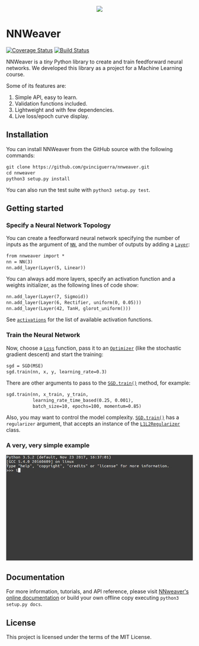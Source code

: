 <p align="center">
  <img src="https://gvinciguerra.github.io/nnweaver/_static/logo.svg">
</p>

# NNWeaver #

[![Coverage Status](https://coveralls.io/repos/github/gvinciguerra/nnweaver/badge.svg?branch=master)](https://coveralls.io/github/gvinciguerra/nnweaver?branch=master)
[![Build Status](https://travis-ci.org/gvinciguerra/nnweaver.svg?branch=master)](https://travis-ci.org/gvinciguerra/nnweaver)

NNWeaver is a *tiny* Python library to create and train feedforward neural networks. We developed this library as a project for a Machine Learning course.

Some of its features are:

  1. Simple API, easy to learn.
  2. Validation functions included.
  3. Lightweight and with few dependencies.
  4. Live loss/epoch curve display.

## Installation ##

You can install NNWeaver from the GitHub source with the following commands:

    git clone https://github.com/gvinciguerra/nnweaver.git
    cd nnweaver
    python3 setup.py install

You can also run the test suite with `python3 setup.py test`.

## Getting started ##

### Specify a Neural Network Topology ###

You can create a feedforward neural network specifying the number of inputs as the argument of [`NN`](https://gvinciguerra.github.io/nnweaver/nnweaver.html#nnweaver.nn.NN), and the number of outputs by adding a [`Layer`](https://gvinciguerra.github.io/nnweaver/nnweaver.html#nnweaver.nn.Layer):

    from nnweaver import *
    nn = NN(3)
    nn.add_layer(Layer(5, Linear))

You can always add more layers, specify an activation function and a weights initializer, as the following lines of code show:

    nn.add_layer(Layer(7, Sigmoid))
    nn.add_layer(Layer(6, Rectifier, uniform(0, 0.05)))
    nn.add_layer(Layer(42, TanH, glorot_uniform()))

See [`activations`](https://gvinciguerra.github.io/nnweaver/nnweaver.html#module-nnweaver.activations) for the list of available activation functions.

### Train the Neural Network ###

Now, choose a [`Loss`](https://gvinciguerra.github.io/nnweaver/nnweaver.html#nnweaver.losses.Loss) function, pass it to an [`Optimizer`](https://gvinciguerra.github.io/nnweaver/nnweaver.html#nnweaver.optimizers.Optimizer) (like the stochastic gradient descent) and start the training:

    sgd = SGD(MSE)
    sgd.train(nn, x, y, learning_rate=0.3)

There are other arguments to pass to the [`SGD.train()`](https://gvinciguerra.github.io/nnweaver/nnweaver.html#nnweaver.optimizers.SGD.train) method, for example:

    sgd.train(nn, x_train, y_train,
              learning_rate_time_based(0.25, 0.001),
              batch_size=10, epochs=100, momentum=0.85)

Also, you may want to control the model complexity. [`SGD.train()`](https://gvinciguerra.github.io/nnweaver/nnweaver.html#nnweaver.optimizers.SGD.train) has a `regularizer` argument, that accepts an instance of the [`L1L2Regularizer`](https://gvinciguerra.github.io/nnweaver/nnweaver.html#nnweaver.regularizers.L1L2Regularizer) class.

### A very, very simple example ###

<img src="https://github.com/gvinciguerra/nnweaver/blob/gh-pages/_images/nnweaver.gif?raw=true" width="550" />

## Documentation ##

For more information, tutorials, and API reference, please visit [NNweaver's online documentation](https://gvinciguerra.github.io/nnweaver/index.html) or build your own offline copy executing `python3 setup.py docs`.

## License ##

This project is licensed under the terms of the MIT License.
